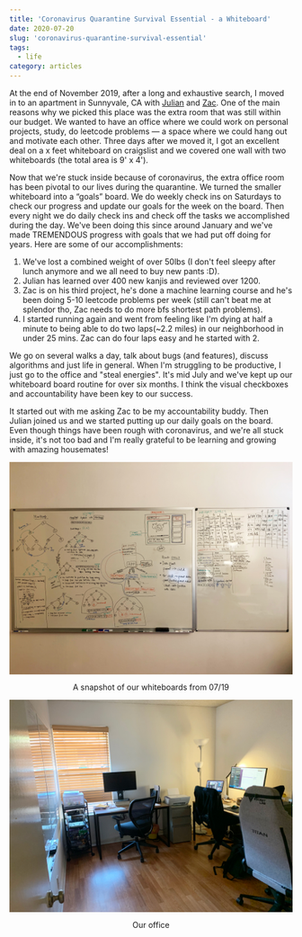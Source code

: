 ```yaml
---
title: 'Coronavirus Quarantine Survival Essential - a Whiteboard'
date: 2020-07-20
slug: 'coronavirus-quarantine-survival-essential'
tags:
  - life
category: articles
---
```


At the end of November 2019, after a long and exhaustive search, I moved in to an apartment in Sunnyvale, CA with [Julian](https://www.linkedin.com/in/juliantai/) and [Zac](https://www.linkedin.com/in/zac-cucinotta-411098182/). One of the main reasons why we picked this place was the extra room that was still within our budget. We wanted to have an office where we could work on personal projects, study, do leetcode problems — a space where we could hang out and motivate each other. Three days after we moved it, I got an excellent deal on a x feet whiteboard on craigslist and we covered one wall with two whiteboards (the total area is 9' x 4').

Now that we're stuck inside because of coronavirus, the extra office room has been pivotal to our lives during the quarantine. We turned the smaller whiteboard into a “goals” board. We do weekly check ins on Saturdays to check our progress and update our goals for the week on the board. Then every night we do daily check ins and check off the tasks we accomplished during the day. We've been doing this since around January and we've made TREMENDOUS progress with goals that we had put off doing for years. Here are some of our accomplishments:

1. We've lost a combined weight of over 50lbs (I don't feel sleepy after lunch anymore and we all need to buy new pants :D).
2. Julian has learned over 400 new kanjis and reviewed over 1200.
3. Zac is on his third project, he's done a machine learning course and he's been doing 5-10 leetcode problems per week (still can't beat me at splendor tho, Zac needs to do more bfs shortest path problems).
4. I started running again and went from feeling like I'm dying at half a minute to being able to do two laps(~2.2 miles) in our neighborhood in under 25 mins. Zac can do four laps easy and he started with 2.

We go on several walks a day, talk about bugs (and features), discuss algorithms and just life in general. When I'm struggling to be productive, I just go to the office and "steal energies". It's mid July and we've kept up our whiteboard board routine for over six months. I think the visual checkboxes and accountability have been key to our success.

It started out with me asking Zac to be my accountability buddy. Then Julian joined us and we started putting up our daily goals on the board. Even though things have been rough with coronavirus, and we're all stuck inside, it's not too bad and I'm really grateful to be learning and growing with amazing housemates!

<a href="/img/whiteboard.jpg" target="_blank">
  <img style='display: block; margin: 0 auto;' src="../../../../static/img/whiteboard.jpg" alt='A snapshot of our whiteboards from 07/19f'/>
</a>

<span style="display:block; text-align: center;">A snapshot of our whiteboards from 07/19</span>

<img style='display: block; margin: 0 auto;' src="./office.jpg" alt='Office'/>

<span style="display:block; text-align: center;">Our office</span>

